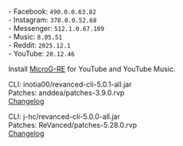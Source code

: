 \- Facebook: `490.0.0.63.82`  
\- Instagram: `378.0.0.52.68`  
\- Messenger: `512.1.0.67.109`  
\- Music: `8.05.51`  
\- Reddit: `2025.12.1`  
\- YouTube: `20.12.46`  

Install [MicroG-RE](https://github.com/WSTxda/MicroG-RE/releases) for YouTube and YouTube Music.
  
CLI: inotia00/revanced-cli-5.0.1-all.jar  
Patches: anddea/patches-3.9.0.rvp  
[Changelog](https://github.com/anddea/revanced-patches/releases/tag/v3.9.0)

CLI: j-hc/revanced-cli-5.0.0-all.jar  
Patches: ReVanced/patches-5.28.0.rvp  
[Changelog](https://github.com/ReVanced/revanced-patches/releases/tag/v5.28.0)  
